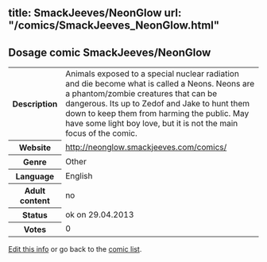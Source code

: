 title: SmackJeeves/NeonGlow
url: "/comics/SmackJeeves_NeonGlow.html"
---
Dosage comic SmackJeeves/NeonGlow
-----------------------------------------

<p id="msg"></p>
<script type="text/javascript">
if (window.location.search === '?edit_info_mail=sent_ok') {
  var elem = document.getElementById("msg");
  elem.innerHTML = 'Edited information sucessfully sent for review, which is usually done daily. Thanks!';
  elem.className = 'ok';
}
</script>
<table class="comicinfo">
<tr>
<th>Description</th><td>Animals exposed to a special nuclear radiation and die become what is called a Neons. Neons are a phantom/zombie creatures that can be dangerous. Its up to Zedof and Jake to hunt them down to keep them from harming the public. May have some light boy love, but it is not the main focus of the comic.</td>
</tr>
<tr>
<th>Website</th><td><a href="http://neonglow.smackjeeves.com/comics/">http://neonglow.smackjeeves.com/comics/</a></td>
</tr>
<tr>
<th>Genre</th><td>Other</td>
</tr>
<tr>
<th>Language</th><td>English</td>
</tr>
<tr>
<th>Adult content</th><td>no</td>
</tr>
<tr>
<th>Status</th><td>ok on 29.04.2013</td>
</tr>
<tr>
<th>Votes</th><td>0</td>
</tr>
</table>

[Edit this info](SmackJeeves_NeonGlow_edit.html) or go back to the [comic list](../comic-index.html).
